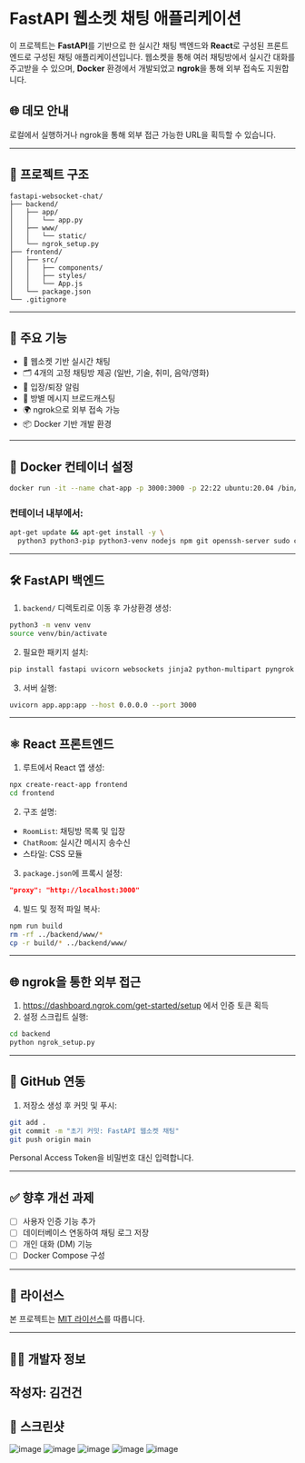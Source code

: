 # FastAPI 웹소켓 채팅 애플리케이션

이 프로젝트는 **FastAPI**를 기반으로 한 실시간 채팅 백엔드와 **React**로 구성된 프론트엔드로 구성된 채팅 애플리케이션입니다. 웹소켓을 통해 여러 채팅방에서 실시간 대화를 주고받을 수 있으며, **Docker** 환경에서 개발되었고 **ngrok**을 통해 외부 접속도 지원합니다.

## 🌐 데모 안내

로컬에서 실행하거나 ngrok을 통해 외부 접근 가능한 URL을 획득할 수 있습니다.

---

## 📁 프로젝트 구조

```
fastapi-websocket-chat/
├── backend/
│   ├── app/
│   │   └── app.py
│   ├── www/
│   │   └── static/
│   └── ngrok_setup.py
├── frontend/
│   ├── src/
│   │   ├── components/
│   │   ├── styles/
│   │   └── App.js
│   └── package.json
└── .gitignore
```

---

## 🚀 주요 기능

- 🔌 웹소켓 기반 실시간 채팅
- 🗂 4개의 고정 채팅방 제공 (일반, 기술, 취미, 음악/영화)
- 👥 입장/퇴장 알림
- 💬 방별 메시지 브로드캐스팅
- 🌍 ngrok으로 외부 접속 가능
- 📦 Docker 기반 개발 환경

---

## 🐳 Docker 컨테이너 설정

```bash
docker run -it --name chat-app -p 3000:3000 -p 22:22 ubuntu:20.04 /bin/bash
```

### 컨테이너 내부에서:
```bash
apt-get update && apt-get install -y \
  python3 python3-pip python3-venv nodejs npm git openssh-server sudo curl wget vim iproute2
```

---

## 🛠️ FastAPI 백엔드

1. `backend/` 디렉토리로 이동 후 가상환경 생성:
```bash
python3 -m venv venv
source venv/bin/activate
```

2. 필요한 패키지 설치:
```bash
pip install fastapi uvicorn websockets jinja2 python-multipart pyngrok
```

3. 서버 실행:
```bash
uvicorn app.app:app --host 0.0.0.0 --port 3000
```

---

## ⚛️ React 프론트엔드

1. 루트에서 React 앱 생성:
```bash
npx create-react-app frontend
cd frontend
```

2. 구조 설명:
- `RoomList`: 채팅방 목록 및 입장
- `ChatRoom`: 실시간 메시지 송수신
- 스타일: CSS 모듈

3. `package.json`에 프록시 설정:
```json
"proxy": "http://localhost:3000"
```

4. 빌드 및 정적 파일 복사:
```bash
npm run build
rm -rf ../backend/www/*
cp -r build/* ../backend/www/
```

---

## 🌐 ngrok을 통한 외부 접근

1. https://dashboard.ngrok.com/get-started/setup 에서 인증 토큰 획득
2. 설정 스크립트 실행:
```bash
cd backend
python ngrok_setup.py
```

---

## 🔐 GitHub 연동

1. 저장소 생성 후 커밋 및 푸시:
```bash
git add .
git commit -m "초기 커밋: FastAPI 웹소켓 채팅"
git push origin main
```

Personal Access Token을 비밀번호 대신 입력합니다.

---

## ✅ 향후 개선 과제

- [ ] 사용자 인증 기능 추가
- [ ] 데이터베이스 연동하여 채팅 로그 저장
- [ ] 개인 대화 (DM) 기능
- [ ] Docker Compose 구성

---

## 📝 라이선스

본 프로젝트는 [MIT 라이선스](LICENSE)를 따릅니다.

---

## 🙋‍♂️ 개발자 정보

작성자: 김건건
---

## 📸 스크린샷
![image](https://github.com/user-attachments/assets/bf09687d-77a1-4686-b6eb-387787519453)
![image](https://github.com/user-attachments/assets/56f5d0d7-97da-4c3d-a699-98853a8690d5)
![image](https://github.com/user-attachments/assets/01d9de36-a5ad-405e-8ed7-3265ed2180b7)
![image](https://github.com/user-attachments/assets/7566ce39-f349-4f46-8930-2f206a9c0c3b)
![image](https://github.com/user-attachments/assets/99504ad6-a06d-40ee-bfea-beb5109d4d29)


